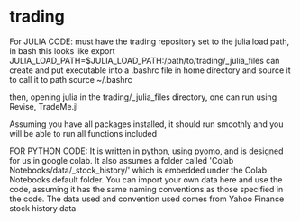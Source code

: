 # trading
For JULIA CODE:
 must have the trading repository set to the julia load path, in bash this looks like 
 export JULIA_LOAD_PATH=$JULIA_LOAD_PATH:/path/to/trading/_julia_files
 can create and put executable into a .bashrc file in home directory and source it to call it to path
 source ~/.bashrc

 then, opening julia in the trading/_julia_files directory, one can run 
 using Revise, TradeMe.jl

 Assuming you have all packages installed, it should run smoothly and you will be able to run all functions included



 FOR PYTHON CODE:
 It is written in python, using pyomo, and is designed for us in google colab. It also assumes a folder called 
 'Colab Notebooks/data/_stock_history/' which is embedded under the Colab Notebooks default folder. You can import your own data here and use the code, assuming it has the same naming conventions as those specified in the code. The data used and convention used comes from Yahoo Finance stock history data. 